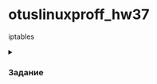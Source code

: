 # otuslinuxproff_hw37
iptables


<details>
<summary><h3>Задание</h3></summary>
Что нужно сделать?

   - реализовать knocking port

   - centralRouter может попасть на ssh inetrRouter через knock скрипт
    

   - добавить inetRouter2, который виден(маршрутизируется (host-only тип сети для виртуалки)) с хоста или форвардится порт через локалхост.
    запустить nginx на centralServer.
    пробросить 80й порт на inetRouter2 8080.
    дефолт в инет оставить через inetRouter.
    Формат сдачи ДЗ - vagrant + ansible
    реализовать проход на 80й порт без маскарадинга*
</details>
